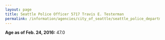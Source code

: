 ```yaml
---
layout: page
title: Seattle Police Officer 5717 Travis E. Testerman
permalink: /information/agencies/city_of_seattle/seattle_police_department/copbook/5717/
---
```


**Age as of Feb. 24, 2016:** 47.0
